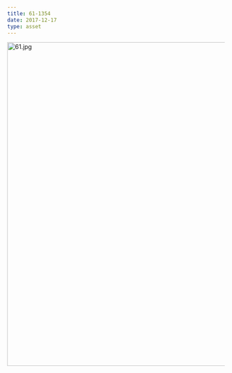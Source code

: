 ```yaml
---
title: 61-1354
date: 2017-12-17
type: asset
---
```

<img src="https://histologylab.ctl.columbia.edu/assets/images/61.jpg" height="750" alt="61.jpg" style="margin: 0;padding: 0;border: 0;">
